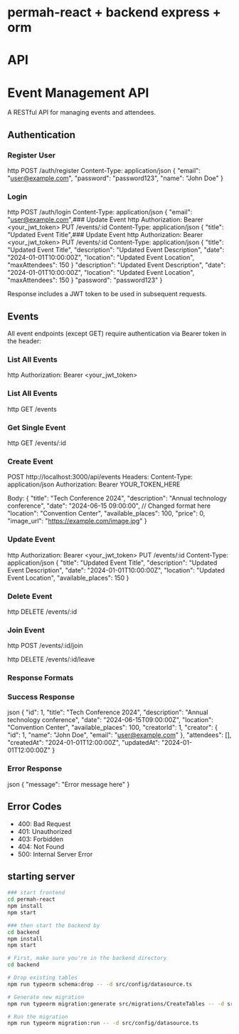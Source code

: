 # permah-react + backend express + orm

# API
# Event Management API

A RESTful API for managing events and attendees.

## Authentication

### Register User

http
POST /auth/register
Content-Type: application/json
{
"email": "user@example.com",
"password": "password123",
"name": "John Doe"
}

### Login
http
POST /auth/login
Content-Type: application/json
{
"email": "user@example.com",### Update Event
http
Authorization: Bearer <your_jwt_token>
PUT /events/:id
Content-Type: application/json
{
"title": "Updated Event Title",### Update Event
http
Authorization: Bearer <your_jwt_token>
PUT /events/:id
Content-Type: application/json
{
"title": "Updated Event Title",
"description": "Updated Event Description",
"date": "2024-01-01T10:00:00Z",
"location": "Updated Event Location",
"maxAttendees": 150
}
"description": "Updated Event Description",
"date": "2024-01-01T10:00:00Z",
"location": "Updated Event Location",
"maxAttendees": 150
}
"password": "password123"
}


Response includes a JWT token to be used in subsequent requests.

## Events

All event endpoints (except GET) require authentication via Bearer token in the header:

### List All Events
http
Authorization: Bearer <your_jwt_token>

### List All Events
http
GET /events

### Get Single Event
http
GET /events/:id

### Create Event
POST http://localhost:3000/api/events
Headers:
Content-Type: application/json
Authorization: Bearer YOUR_TOKEN_HERE

Body:
{
    "title": "Tech Conference 2024",
    "description": "Annual technology conference",
    "date": "2024-06-15 09:00:00",    // Changed format here
    "location": "Convention Center",
    "available_places": 100,
    "price": 0,
    "image_url": "https://example.com/image.jpg"
}


### Update Event
http
Authorization: Bearer <your_jwt_token>
PUT /events/:id
Content-Type: application/json
{
"title": "Updated Event Title",
"description": "Updated Event Description",
"date": "2024-01-01T10:00:00Z",
"location": "Updated Event Location",
"available_places": 150
}

### Delete Event

http
DELETE /events/:id

### Join Event
http
POST /events/:id/join

http
DELETE /events/:id/leave
### Response Formats

### Success Response
json
{
"id": 1,
"title": "Tech Conference 2024",
"description": "Annual technology conference",
"date": "2024-06-15T09:00:00Z",
"location": "Convention Center",
"available_places": 100,
"creatorId": 1,
"creator": {
"id": 1,
"name": "John Doe",
"email": "user@example.com"
},
"attendees": [],
"createdAt": "2024-01-01T12:00:00Z",
"updatedAt": "2024-01-01T12:00:00Z"
}

### Error Response
json
{
"message": "Error message here"
}


## Error Codes
- 400: Bad Request
- 401: Unauthorized
- 403: Forbidden
- 404: Not Found
- 500: Internal Server Error

## starting server
```bash
### start frontend
cd permah-react
npm install
npm start

### then start the backend by 
cd backend
npm install
npm start

# First, make sure you're in the backend directory
cd backend

# Drop existing tables
npm run typeorm schema:drop -- -d src/config/datasource.ts

# Generate new migration
npm run typeorm migration:generate src/migrations/CreateTables -- -d src/config/datasource.ts

# Run the migration
npm run typeorm migration:run -- -d src/config/datasource.ts
